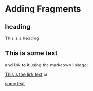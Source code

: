 # Adding Fragments

## heading

This is a heading

## This is some text

and link to it using the markdown linkage:

[This is the link text](#heading)
or

[some text](#this-is-some-text)
